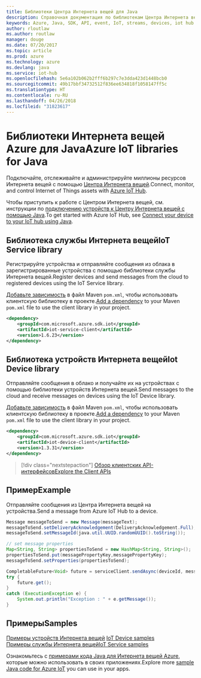 ```yaml
---
title: Библиотеки Центра Интернета вещей для Java
description: Справочная документация по библиотекам Центра Интернета вещей для Java
keywords: Azure, Java, SDK, API, event, IoT, streams, devices, iot hub
author: rloutlaw
ms.author: routlaw
manager: douge
ms.date: 07/20/2017
ms.topic: article
ms.prod: azure
ms.technology: azure
ms.devlang: java
ms.service: iot-hub
ms.openlocfilehash: 5e6a102b062b2fff6b297c7e3dda423d1448bcb0
ms.sourcegitcommit: 49b17bbf34732512f836ee634818f1058147ff5c
ms.translationtype: HT
ms.contentlocale: ru-RU
ms.lasthandoff: 04/26/2018
ms.locfileid: "31823617"
---
```

# <a name="azure-iot-libraries-for-java"></a><span data-ttu-id="362f5-104">Библиотеки Интернета вещей Azure для Java</span><span class="sxs-lookup"><span data-stu-id="362f5-104">Azure IoT libraries for Java</span></span>

<span data-ttu-id="362f5-105">Подключайте, отслеживайте и администрируйте миллионы ресурсов Интернета вещей с помощью [Центра Интернета вещей](https://docs.microsoft.com/azure/iot-hub/iot-hub-what-is-iot-hub).</span><span class="sxs-lookup"><span data-stu-id="362f5-105">Connect, monitor, and control Internet of Things assets with [Azure IoT Hub](https://docs.microsoft.com/azure/iot-hub/iot-hub-what-is-iot-hub).</span></span>

<span data-ttu-id="362f5-106">Чтобы приступить к работе с Центром Интернета вещей, см. инструкции по [подключению устройств к Центру Интернета вещей с помощью Java](/azure/iot-hub/iot-hub-java-java-getstarted).</span><span class="sxs-lookup"><span data-stu-id="362f5-106">To get started with Azure IoT Hub, see [Connect your device to your IoT hub using Java](/azure/iot-hub/iot-hub-java-java-getstarted).</span></span>

## <a name="iot-service-library"></a><span data-ttu-id="362f5-107">Библиотека службы Интернета вещей</span><span class="sxs-lookup"><span data-stu-id="362f5-107">IoT Service library</span></span>

<span data-ttu-id="362f5-108">Регистрируйте устройства и отправляйте сообщения из облака в зарегистрированные устройства с помощью библиотеки службы Интернета вещей.</span><span class="sxs-lookup"><span data-stu-id="362f5-108">Register devices and send messages from the cloud to registered devices using the IoT Service library.</span></span>

<span data-ttu-id="362f5-109">[Добавьте зависимость](https://maven.apache.org/guides/getting-started/index.html#How_do_I_use_external_dependencies) в файл Maven `pom.xml`, чтобы использовать клиентскую библиотеку в проекте.</span><span class="sxs-lookup"><span data-stu-id="362f5-109">[Add a dependency](https://maven.apache.org/guides/getting-started/index.html#How_do_I_use_external_dependencies) to your Maven `pom.xml` file to use the client library in your project.</span></span>  

```XML
<dependency>
    <groupId>com.microsoft.azure.sdk.iot</groupId>
    <artifactId>iot-service-client</artifactId>
    <version>1.6.23</version>
</dependency>
```   

## <a name="iot-device-library"></a><span data-ttu-id="362f5-110">Библиотека устройств Интернета вещей</span><span class="sxs-lookup"><span data-stu-id="362f5-110">Iot Device library</span></span>

<span data-ttu-id="362f5-111">Отправляйте сообщения в облако и получайте их на устройствах с помощью библиотеки устройств Интернета вещей.</span><span class="sxs-lookup"><span data-stu-id="362f5-111">Send messages to the cloud and receive messages on devices using the IoT Device library.</span></span>

<span data-ttu-id="362f5-112">[Добавьте зависимость](https://maven.apache.org/guides/getting-started/index.html#How_do_I_use_external_dependencies) в файл Maven `pom.xml`, чтобы использовать клиентскую библиотеку в проекте.</span><span class="sxs-lookup"><span data-stu-id="362f5-112">[Add a dependency](https://maven.apache.org/guides/getting-started/index.html#How_do_I_use_external_dependencies) to your Maven `pom.xml` file to use the client library in your project.</span></span>  

```XML
<dependency>
    <groupId>com.microsoft.azure.sdk.iot</groupId>
    <artifactId>iot-device-client</artifactId>
    <version>1.3.31</version>
</dependency>
```

> [!div class="nextstepaction"]
> [<span data-ttu-id="362f5-113">Обзор клиентских API-интерфейсов</span><span class="sxs-lookup"><span data-stu-id="362f5-113">Explore the Client APIs</span></span>](/java/api/overview/azure/iot/client)   

## <a name="example"></a><span data-ttu-id="362f5-114">Пример</span><span class="sxs-lookup"><span data-stu-id="362f5-114">Example</span></span>

<span data-ttu-id="362f5-115">Отправляйте сообщения из Центра Интернета вещей на устройства.</span><span class="sxs-lookup"><span data-stu-id="362f5-115">Send a message from Azure IoT Hub to a device.</span></span>

```java
Message messageToSend = new Message(messageText);
messageToSend.setDeliveryAcknowledgement(DeliveryAcknowledgement.Full);
messageToSend.setMessageId(java.util.UUID.randomUUID().toString());

// set message properties
Map<String, String> propertiesToSend = new HashMap<String, String>();
propertiesToSend.put(messagePropertyKey,messagePropertyKey);
messageToSend.setProperties(propertiesToSend);

CompletableFuture<Void> future = serviceClient.sendAsync(deviceId, messageToSend);
try {
    future.get();
}
catch (ExecutionException e) {
    System.out.println("Exception : " + e.getMessage());
}
```


## <a name="samples"></a><span data-ttu-id="362f5-116">Примеры</span><span class="sxs-lookup"><span data-stu-id="362f5-116">Samples</span></span>

<span data-ttu-id="362f5-117">[Примеры устройств Интернета вещей](https://github.com/Azure/azure-iot-sdk-java/tree/master/device/iot-device-samples)   </span><span class="sxs-lookup"><span data-stu-id="362f5-117">[IoT Device samples](https://github.com/Azure/azure-iot-sdk-java/tree/master/device/iot-device-samples)   </span></span>  
[<span data-ttu-id="362f5-118">Примеры службы Интернета вещей</span><span class="sxs-lookup"><span data-stu-id="362f5-118">IoT Service samples</span></span>](https://github.com/Azure/azure-iot-sdk-java/tree/master/service/iot-service-samples)

<span data-ttu-id="362f5-119">Ознакомьтесь с [примерами кода Java для Интернета вещей Azure](https://azure.microsoft.com/resources/samples/?platform=java&term=iot), которые можно использовать в своих приложениях.</span><span class="sxs-lookup"><span data-stu-id="362f5-119">Explore more [sample Java code for Azure IoT](https://azure.microsoft.com/resources/samples/?platform=java&term=iot) you can use in your apps.</span></span>
